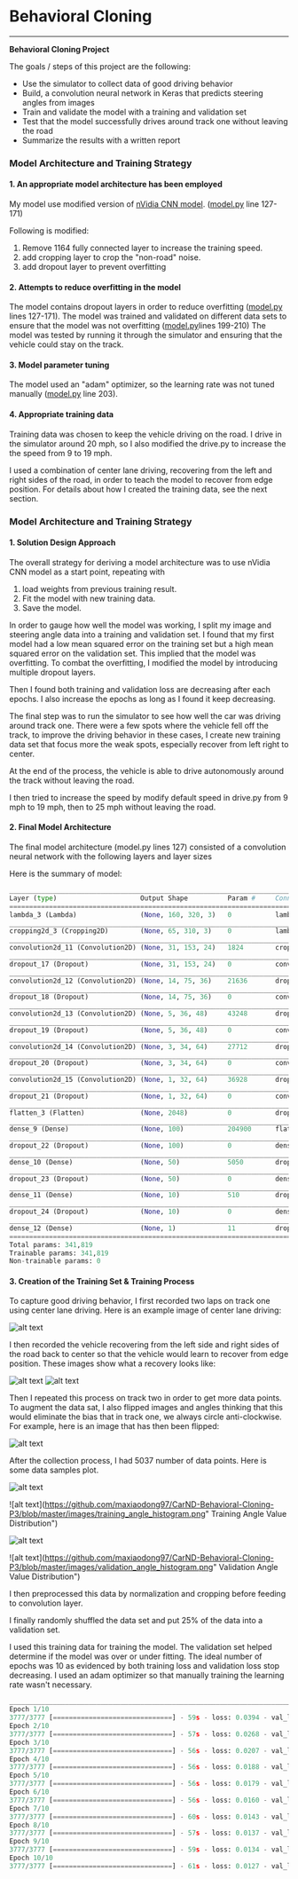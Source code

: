 # **Behavioral Cloning**


---

**Behavioral Cloning Project**

The goals / steps of this project are the following:
* Use the simulator to collect data of good driving behavior
* Build, a convolution neural network in Keras that predicts steering angles from images
* Train and validate the model with a training and validation set
* Test that the model successfully drives around track one without leaving the road
* Summarize the results with a written report


### Model Architecture and Training Strategy

#### 1. An appropriate model architecture has been employed

My model use modified version of [nVidia CNN model](http://images.nvidia.com/content/tegra/automotive/images/2016/solutions/pdf/end-to-end-dl-using-px.pdf). ([model.py](https://github.com/maxiaodong97/CarND-Behavioral-Cloning-P3/blob/master/model.py) line 127-171)

Following is modified:
1. Remove 1164 fully connected layer to increase the training speed.
2. add cropping layer to crop the "non-road" noise.
3. add dropout layer to prevent overfitting


#### 2. Attempts to reduce overfitting in the model

The model contains dropout layers in order to reduce overfitting ([model.py](https://github.com/maxiaodong97/CarND-Behavioral-Cloning-P3/blob/master/model.py) lines 127-171).
The model was trained and validated on different data sets to ensure that the model was not overfitting ([model.py](https://github.com/maxiaodong97/CarND-Behavioral-Cloning-P3/blob/master/model.py)lines 199-210)
The model was tested by running it through the simulator and ensuring that the vehicle could stay on the track.

#### 3. Model parameter tuning

The model used an "adam" optimizer, so the learning rate was not tuned manually ([model.py](https://github.com/maxiaodong97/CarND-Behavioral-Cloning-P3/blob/master/model.py) line 203).

#### 4. Appropriate training data

Training data was chosen to keep the vehicle driving on the road. I drive in the simulator around 20 mph, so I also modified the
drive.py to increase the the speed from 9 to 19 mph.

I used a combination of center lane driving, recovering from the left and right sides of the road, in order to teach the model to
recover from edge position. For details about how I created the training data, see the next section.

### Model Architecture and Training Strategy

#### 1. Solution Design Approach

The overall strategy for deriving a model architecture was to use nVidia CNN model as a start point, repeating with
1. load weights from previous training result.
2. Fit the model with new training data.
3. Save the model.

In order to gauge how well the model was working, I split my image and steering angle data into a training and validation set.
I found that my first model had a low mean squared error on the training set but a high mean squared error on the validation set.
This implied that the model was overfitting. To combat the overfitting, I modified the model by introducing multiple dropout layers.

Then I found both training and validation loss are decreasing after each epochs. I also increase the epochs as long as I found
it keep decreasing.

The final step was to run the simulator to see how well the car was driving around track one. There were a few spots where
the vehicle fell off the track, to improve the driving behavior in these cases, I create new training data set that focus more
the weak spots, especially recover from left right to center.

At the end of the process, the vehicle is able to drive autonomously around the track without leaving the road.

I then tried to increase the speed by modify default speed in drive.py from 9 mph to 19 mph, then to 25 mph without leaving
the road.

#### 2. Final Model Architecture

The final model architecture (model.py lines 127) consisted of a convolution neural network with the following layers and layer sizes


Here is the summary of model:
```python
___________________________________________________________________________________________________
Layer (type)                     Output Shape          Param #     Connected to                     
====================================================================================================
lambda_3 (Lambda)                (None, 160, 320, 3)   0           lambda_input_3[0][0]             
____________________________________________________________________________________________________
cropping2d_3 (Cropping2D)        (None, 65, 310, 3)    0           lambda_3[0][0]                   
____________________________________________________________________________________________________
convolution2d_11 (Convolution2D) (None, 31, 153, 24)   1824        cropping2d_3[0][0]               
____________________________________________________________________________________________________
dropout_17 (Dropout)             (None, 31, 153, 24)   0           convolution2d_11[0][0]           
____________________________________________________________________________________________________
convolution2d_12 (Convolution2D) (None, 14, 75, 36)    21636       dropout_17[0][0]                 
____________________________________________________________________________________________________
dropout_18 (Dropout)             (None, 14, 75, 36)    0           convolution2d_12[0][0]           
____________________________________________________________________________________________________
convolution2d_13 (Convolution2D) (None, 5, 36, 48)     43248       dropout_18[0][0]                 
____________________________________________________________________________________________________
dropout_19 (Dropout)             (None, 5, 36, 48)     0           convolution2d_13[0][0]           
____________________________________________________________________________________________________
convolution2d_14 (Convolution2D) (None, 3, 34, 64)     27712       dropout_19[0][0]                 
____________________________________________________________________________________________________
dropout_20 (Dropout)             (None, 3, 34, 64)     0           convolution2d_14[0][0]           
____________________________________________________________________________________________________
convolution2d_15 (Convolution2D) (None, 1, 32, 64)     36928       dropout_20[0][0]                 
____________________________________________________________________________________________________
dropout_21 (Dropout)             (None, 1, 32, 64)     0           convolution2d_15[0][0]           
____________________________________________________________________________________________________
flatten_3 (Flatten)              (None, 2048)          0           dropout_21[0][0]                 
____________________________________________________________________________________________________
dense_9 (Dense)                  (None, 100)           204900      flatten_3[0][0]                  
____________________________________________________________________________________________________
dropout_22 (Dropout)             (None, 100)           0           dense_9[0][0]                    
____________________________________________________________________________________________________
dense_10 (Dense)                 (None, 50)            5050        dropout_22[0][0]                 
____________________________________________________________________________________________________
dropout_23 (Dropout)             (None, 50)            0           dense_10[0][0]                   
____________________________________________________________________________________________________
dense_11 (Dense)                 (None, 10)            510         dropout_23[0][0]                 
____________________________________________________________________________________________________
dropout_24 (Dropout)             (None, 10)            0           dense_11[0][0]                   
____________________________________________________________________________________________________
dense_12 (Dense)                 (None, 1)             11          dropout_24[0][0]                 
====================================================================================================
Total params: 341,819
Trainable params: 341,819
Non-trainable params: 0
```

#### 3. Creation of the Training Set & Training Process

To capture good driving behavior, I first recorded two laps on track one using center lane driving. Here is an example image of center lane driving:

![alt text](https://github.com/maxiaodong97/CarND-Behavioral-Cloning-P3/blob/master/images/center_lane_driving.jpg "center lane driving")

I then recorded the vehicle recovering from the left side and right sides of the road back to center so that the vehicle would learn to recover from edge position.
These images show what a recovery looks like:

![alt text](https://github.com/maxiaodong97/CarND-Behavioral-Cloning-P3/blob/master/images/recover_left.jpg "recover left")
![alt text](https://github.com/maxiaodong97/CarND-Behavioral-Cloning-P3/blob/master/images/recover_right.jpg "recover right")

Then I repeated this process on track two in order to get more data points.
To augment the data sat, I also flipped images and angles thinking that this would eliminate the bias that in track one, we always circle anti-clockwise.
For example, here is an image that has then been flipped:

![alt text](https://github.com/maxiaodong97/CarND-Behavioral-Cloning-P3/blob/master/images/flipped.png "flipped")

After the collection process, I had 5037 number of data points.  Here is some data samples plot.

![alt text](https://github.com/maxiaodong97/CarND-Behavioral-Cloning-P3/blob/master/images/training_sample.png "Training Samples")

![alt text](https://github.com/maxiaodong97/CarND-Behavioral-Cloning-P3/blob/master/images/training_angle_histogram.png" Training Angle Value Distribution")

![alt text](https://github.com/maxiaodong97/CarND-Behavioral-Cloning-P3/blob/master/images/validation_sample.png "Validation Samples")

![alt text](https://github.com/maxiaodong97/CarND-Behavioral-Cloning-P3/blob/master/images/validation_angle_histogram.png" Validation Angle Value Distribution")

I then preprocessed this data by normalization and cropping before feeding to convolution layer.

I finally randomly shuffled the data set and put 25% of the data into a validation set.

I used this training data for training the model. The validation set helped determine if the model was over or under fitting. The ideal number of epochs was 10 as evidenced by both training loss and validation loss stop decreasing. I used an adam optimizer so that manually training the learning rate wasn't necessary.

```python
____________________________________________________________________________________________________
Epoch 1/10
3777/3777 [==============================] - 59s - loss: 0.0394 - val_loss: 0.0293
Epoch 2/10
3777/3777 [==============================] - 57s - loss: 0.0268 - val_loss: 0.0228
Epoch 3/10
3777/3777 [==============================] - 56s - loss: 0.0207 - val_loss: 0.0195
Epoch 4/10
3777/3777 [==============================] - 56s - loss: 0.0188 - val_loss: 0.0182
Epoch 5/10
3777/3777 [==============================] - 56s - loss: 0.0179 - val_loss: 0.0179
Epoch 6/10
3777/3777 [==============================] - 56s - loss: 0.0160 - val_loss: 0.0146
Epoch 7/10
3777/3777 [==============================] - 60s - loss: 0.0143 - val_loss: 0.0134
Epoch 8/10
3777/3777 [==============================] - 57s - loss: 0.0137 - val_loss: 0.0132
Epoch 9/10
3777/3777 [==============================] - 59s - loss: 0.0134 - val_loss: 0.0134
Epoch 10/10
3777/3777 [==============================] - 61s - loss: 0.0127 - val_loss: 0.0113

```
